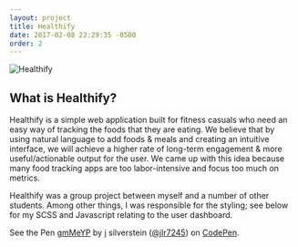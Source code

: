 ```yaml
---
layout: project
title: Healthify
date: 2017-02-08 22:29:35 -0500
order: 2
---
```


![Healthify](https://github.com/jlr7245/healthify/raw/master/public/images/home.png)

## What is Healthify?

Healthify is a simple web application built for fitness casuals who need an easy way of tracking the foods that they are eating. We believe that by using natural language to add foods & meals and creating an intuitive interface, we will achieve a higher rate of long-term engagement & more useful/actionable output for the user. We came up with this idea because many food tracking apps are too labor-intensive and focus too much on metrics.

Healthify was a group project between myself and a number of other students. Among other things, I was responsible for the styling; see below for my SCSS and Javascript relating to the user dashboard.

<p data-height="500" data-theme-id="dark" data-slug-hash="gmMeYP" data-default-tab="result" data-user="jlr7245" data-embed-version="2" data-pen-title="gmMeYP" class="codepen">See the Pen <a href="http://codepen.io/jlr7245/pen/gmMeYP/">gmMeYP</a> by j silverstein (<a href="http://codepen.io/jlr7245">@jlr7245</a>) on <a href="http://codepen.io">CodePen</a>.</p>
<script async src="https://production-assets.codepen.io/assets/embed/ei.js"></script>